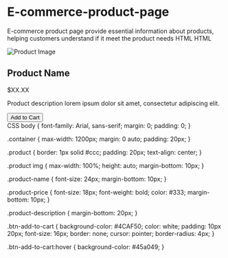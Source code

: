 # E-commerce-product-page
E-commerce product page provide essential information about products, helping customers understand if it meet the product needs HTML
HTML
<!DOCTYPE html>
<html lang="en">
<head>
    <meta charset="UTF-8">
    <meta name="viewport" content="width=device-width, initial-scale=1.0">
    <title>Product Page</title>
    <link rel="stylesheet" href="styles.css">
</head>
<body>

<div class="container">
    <div class="product">
        <img src="product-image.jpg" alt="Product Image">
        <h2 class="product-name">Product Name</h2>
        <p class="product-price">$XX.XX</p>
        <p class="product-description">Product description lorem ipsum dolor sit amet, consectetur adipiscing elit.</p>
        <button class="btn-add-to-cart">Add to Cart</button>
    </div>
</div>

</body>
</html>
CSS
body {
    font-family: Arial, sans-serif;
    margin: 0;
    padding: 0;
}

.container {
    max-width: 1200px;
    margin: 0 auto;
    padding: 20px;
}

.product {
    border: 1px solid #ccc;
    padding: 20px;
    text-align: center;
}

.product img {
    max-width: 100%;
    height: auto;
    margin-bottom: 10px;
}

.product-name {
    font-size: 24px;
    margin-bottom: 10px;
}

.product-price {
    font-size: 18px;
    font-weight: bold;
    color: #333;
    margin-bottom: 10px;
}

.product-description {
    margin-bottom: 20px;
}

.btn-add-to-cart {
    background-color: #4CAF50;
    color: white;
    padding: 10px 20px;
    font-size: 16px;
    border: none;
    cursor: pointer;
    border-radius: 4px;
}

.btn-add-to-cart:hover {
    background-color: #45a049;
}
